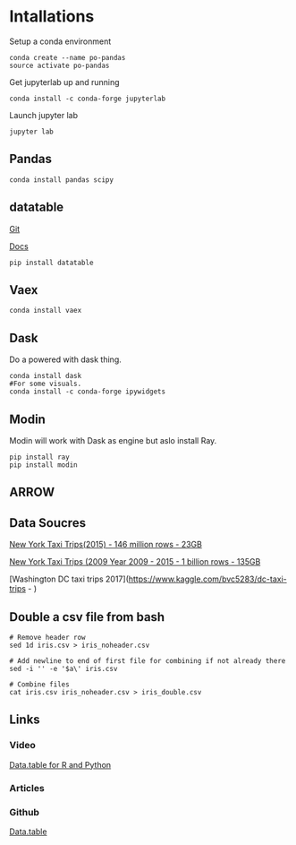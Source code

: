 # Intallations

Setup a conda environment

```
conda create --name po-pandas
source activate po-pandas
```

Get jupyterlab up and running

```
conda install -c conda-forge jupyterlab
```

Launch jupyter lab

```
jupyter lab
```

## Pandas

```
conda install pandas scipy
```

## datatable

[Git](https://github.com/h2oai/datatable)

[Docs](https://datatable.readthedocs.io/en/latest/api/frame.html)

```
pip install datatable
```


## Vaex

```
conda install vaex
```

## Dask
Do a powered with dask thing. 

```
conda install dask
#For some visuals. 
conda install -c conda-forge ipywidgets
```

## Modin 

Modin will work with Dask as engine but aslo install Ray. 

```
pip install ray
pip install modin
```

## ARROW 


## Data Soucres

[New York Taxi Trips(2015) - 146 million rows - 23GB](https://drive.google.com/file/d/0B8gjQokMGa4nTXc0Z3QyYjZBMWc/view)

[New York Taxi Trips (2009 Year 2009 - 2015 - 1 billion rows - 135GB](https://drive.google.com/file/d/0B8gjQokMGa4nTXc0Z3QyYjZBMWc/view)

[Washington DC taxi trips 2017](https://www.kaggle.com/bvc5283/dc-taxi-trips - )



## Double a csv file from bash 

```
# Remove header row 
sed 1d iris.csv > iris_noheader.csv

# Add newline to end of first file for combining if not already there
sed -i '' -e '$a\' iris.csv

# Combine files
cat iris.csv iris_noheader.csv > iris_double.csv
```

## Links

### Video 

[Data.table for R and Python](https://www.youtube.com/watch?v=Ddr8N9STSuI)


### Articles

### Github

[Data.table](https://github.com/Rdatatable/data.table)
